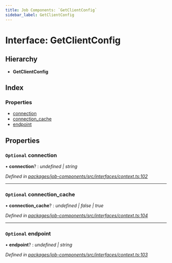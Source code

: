 ```yaml
---
title: Job Components: `GetClientConfig`
sidebar_label: GetClientConfig
---
```


# Interface: GetClientConfig

## Hierarchy

* **GetClientConfig**

## Index

### Properties

* [connection](getclientconfig.md#optional-connection)
* [connection_cache](getclientconfig.md#optional-connection_cache)
* [endpoint](getclientconfig.md#optional-endpoint)

## Properties

### `Optional` connection

• **connection**? : *undefined | string*

*Defined in [packages/job-components/src/interfaces/context.ts:102](https://github.com/terascope/teraslice/blob/78714a985/packages/job-components/src/interfaces/context.ts#L102)*

___

### `Optional` connection_cache

• **connection_cache**? : *undefined | false | true*

*Defined in [packages/job-components/src/interfaces/context.ts:104](https://github.com/terascope/teraslice/blob/78714a985/packages/job-components/src/interfaces/context.ts#L104)*

___

### `Optional` endpoint

• **endpoint**? : *undefined | string*

*Defined in [packages/job-components/src/interfaces/context.ts:103](https://github.com/terascope/teraslice/blob/78714a985/packages/job-components/src/interfaces/context.ts#L103)*
